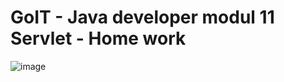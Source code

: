 # GoIT - Java developer modul 11 Servlet - Home work
![image](https://github.com/serhii-kushnir/Servlet-API/assets/127629681/2891fca3-cc9a-440a-9b25-b1a1705d26a0)
